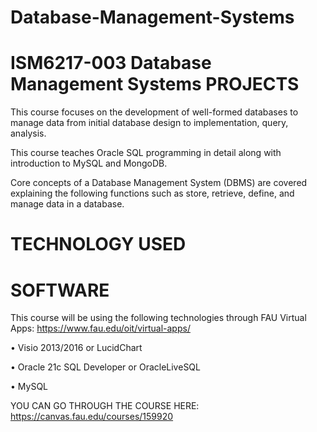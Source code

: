 # Database-Management-Systems
# ISM6217-003 Database Management Systems PROJECTS

This course focuses on the development of well-formed databases to manage data from initial database design to implementation, query, analysis. 

This course teaches Oracle SQL programming in detail along with introduction to MySQL and MongoDB. 

Core concepts of a Database Management System (DBMS) are covered explaining the following functions such as store, retrieve, define, and manage data in a database.

# TECHNOLOGY USED

# SOFTWARE
This course will be using the following technologies through FAU Virtual Apps: https://www.fau.edu/oit/virtual-apps/

• Visio 2013/2016 or LucidChart

• Oracle 21c SQL Developer or OracleLiveSQL

• MySQL

YOU CAN GO THROUGH THE COURSE HERE: https://canvas.fau.edu/courses/159920

